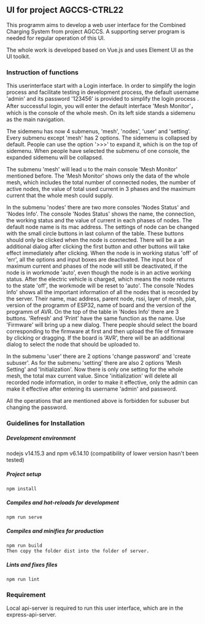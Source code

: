 ## UI for project AGCCS-CTRL22

This programm aims to develop a web user interface for the Combined Charging System from project AGCCS. A supporting server program is needed for regular operation of this UI.

The whole work is developed based on Vue.js and uses Element UI as the UI toolkit.

### Instruction of functions
This userinterface start with a Login interface. In order to simplify the login process and facilitate testing in development process, the default username 'admin' and its password '123456' is provided to simplify the login process . After successful login, you will enter the default interface 'Mesh Monitor'， which is the console of the whole mesh. On its left side stands a sidemenu as the main navigation.

The sidemenu has now 4 submenus, 'mesh', 'nodes', 'user' and 'setting'. Every submenu except 'mesh' has 2 options. The sidemenu is collapsed by default. People can use the option '>>>' to expand it, which is on the top of sidemenu. When people have selected the submenu of one console, the expanded sidemenu will be collapsed.

The submenu 'mesh' will lead u to the main console 'Mesh Monitor' mentioned before. The 'Mesh Monitor' shows only the data of the whole mesh, which includes the total number of connected nodes, the number of active nodes, the value of total used current in 3 phases and the maximum current that the whole mesh could supply.

In the submenu 'nodes' there are two more consoles 'Nodes Status' and 'Nodes Info'. The console 'Nodes Status' shows the name, the connection, the working status and the value of current in each phases of nodes. The default node name is its mac address. The settings of node can be changed with the small circle buttons in last column of the table. These buttons should only be clicked when the node is connected. There will be a an additional dialog after clicking the first button and other buttons will take effect immediately after clicking. When the node is in working status 'off' of 'err', all the options and input boxes are deactivated. The input box of maximum current and phases of the node will still be deactivated, if the node is in workmode 'auto', even though the node is in an active working status. After the electric vehicle is charged, which means the node returns to the state 'off', the workmode will be reset to 'auto'. The console 'Nodes Info' shows all the important information of all the nodes that is recorded by the server. Their name, mac address, parent node, rssi, layer of mesh, plat, version of the programm of ESP32, name of board and the version of the programm of AVR. On the top of the table in 'Nodes Info' there are 3 buttons. 'Refresh' and 'Print' have the same function as the name. Use 'Firmware' will bring up a new dialog. There people should select the board corresponding to the firmware at first and then upload the file of firmware by clicking or dragging. If the board is 'AVR', there will be an additional dialog to select the node that should be uploaded to.

In the submenu 'user' there are 2 options 'change password' and 'create subuser'. As for the submenu 'setting' there are also 2 options 'Mesh Setting' and 'Initialization'. Now there is only one setting for the whole mesh, the total max current value. Since 'initialization' will delete all recorded node information, in order to make it effective, only the admin can make it effective after entering its username 'admin' and password.

All the operations that are mentioned above is forbidden for subuser but changing the password.

### Guidelines for Installation


##### Development environment
nodejs v14.15.3 and npm v6.14.10 (compatibility of lower version hasn't been tested)

##### Project setup
```
npm install
```

##### Compiles and hot-reloads for development
```
npm run serve
```
##### Compiles and minifies for production
```
npm run build
Then copy the folder dist into the folder of server.
```
##### Lints and fixes files
```
npm run lint
```

### Requirement
Local api-server is required to run this user interface, which are in the express-api-server.

